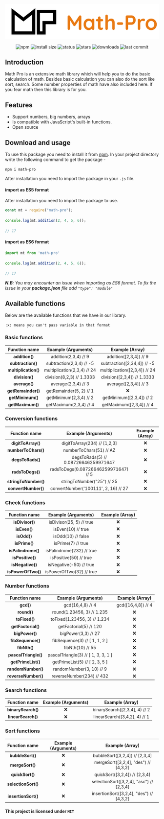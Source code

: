 <div align='center'>

![img](img/Group%204.png)

![npm](https://badgen.net/npm/v/math-pro)
![install size](https://badgen.net/packagephobia/install/math-pro)
![status](https://badgen.net/github/status/pro-js/math-pro)
![stars](https://badgen.net/github/stars/pro-js/math-pro)
![downloads](https://badgen.net/npm/dt/math-pro)
![last commit](https://badgen.net/github/last-commit/pro-js/math-pro)

</div>


## Introduction

Math Pro is an extensive math library which will help you to do the basic calculation of math. Besides basic calculation you can also do the sort like sort, search. Some number properties of math have also included here. If you fear math then this library is for you.

## Features

- Support numbers, big numbers, arrays
- Is compatible with JavaScript's built-in functions.
- Open source

## Download and usage

To use this package you need to install it from [npm](https://www.npmjs.com/package/math-pro). In your project directory write the following command to get the package -

`npm i math-pro`


After installation you need to import the package in your `.js` file.

#### import as ES5 format

After installation you need to import the package to use.


```js
const mt = require("math-pro");

console.log(mt.addition(2, 4, 5, 6));

// 17
```

#### import as ES6 format 

```js
import mt from 'math-pro'

console.log(mt.addition(2, 4, 5, 6));

// 17
```
_**N.B**: You may encounter an issue when importing as ES6 format. To fix the issue in your **package.json** file add `"type": "module"`_
## Available functions

Below are the available functions that we have in our library.

`:x: means you can't pass variable in that format`

### Basic functions

|    Function name     |     Example (Arguments)     |        Example (Array)        |
| :------------------: | :-------------------------: | :---------------------------: |
|    **addition()**    |    addition(2,3,4) // 9     |    addition([2,3,4]) // 9     |
|  **subtraction()**   |  subtraction(2,3,4) // -5   |  subtraction([2,34,4]) // -5  |
| **multiplication()** | multiplication(2,3,4) // 24 | multiplication([2,3,4]) // 24 |
|    **division()**    |  division(8,2,3) // 1.3333  |  division([2,3,4]) // 1.3333  |
|    **average()**     |     average(2,3,4) // 3     |     average([2,3,4]) // 3     |
|  **getRemainder()**  |   getRemainder(5, 2) // 1   |              :x:              |
|   **getMinimum()**   |   getMinimum(2,3,4) // 2    |   getMinimum([2,3,4]) // 2    |
|   **getMaximum()**   |   getMaximum(2,3,4) // 4    |   getMaximum([2,3,4]) // 4    |

### Conversion functions

|    Function name     |         Example (Arguments)          | Example (Array) |
| :------------------: | :----------------------------------: | :-------------: |
|  **digitToArray()**  |     digitToArray(234) // [1,2,3]     |       :x:       |
| **numberToChars()**  |       numberToChars(51) // AZ        |       :x:       |
|   **degsToRads()**   | degsToRads(5) // 0.08726646259971647 |       :x:       |
|   **radsToDegs()**   | radsToDegs(0.08726646259971647) // 5 |       :x:       |
| **stringToNumber()** |      stringToNumber("25") // 25      |       :x:       |
| **convertNumber()**  | convertNumber('100111', 2, 16) // 27 |       :x:       |

### Check functions

|   Function name    |    Example (Arguments)    | Example (Array) |
| :----------------: | :-----------------------: | :-------------: |
|  **isDivisor()**   | isDivisor(25, 5) // true  |       :x:       |
|    **isEven()**    |    isEven(10) // true     |       :x:       |
|    **isOdd()**     |    isOdd(10) // false     |       :x:       |
|   **isPrime()**    |    isPrime(7) // true     |       :x:       |
| **isPalindrome()** | isPalindrome(232) // true |       :x:       |
|  **isPositive()**  |  isPositive(50) // true   |       :x:       |
|  **isNegative()**  |  isNegative(-50) // true  |       :x:       |
| **isPowerOfTwo()** | isPowerOfTwo(32) // true  |       :x:       |

### Number functions

|    Function name     |         Example (Arguments)         |  Example (Array)   |
| :------------------: | :---------------------------------: | :----------------: |
|      **gcd()**       |          gcd(16,4,8) // 4           | gcd([16,4,8]) // 4 |
|     **round()**      |     round(1.23456, 3) // 1.235      |        :x:         |
|    **toFixed()**     |    toFixed(1.23456, 3) // 1.234     |        :x:         |
|  **getFactorial()**  |       getFactorial(5) // 120        |        :x:         |
|    **bigPower()**    |         bigPower(3,3) // 27         |        :x:         |
|  **fibSequence()**   |    fibSequence(3) // [ 1, 1, 2 ]    |        :x:         |
|     **fibNth()**     |          fibNth(10) // 55           |        :x:         |
| **pascalTriangle()** | pascalTriangle(3) // [ 1, 3, 3, 1 ] |        :x:         |
|  **getPrimeList()**  |   getPrimeList(5) // [ 2, 3, 5 ]    |        :x:         |
|  **randomNumber()**  |      randomNumber(3, 10) // 9       |        :x:         |
| **reverseNumber()**  |      reverseNumber(234) // 432      |        :x:         |

### Search functions

|   Function name    | Example (Arguments) |        Example (Array)        |
| :----------------: | :-----------------: | :---------------------------: |
| **binarySearch()** |         :x:         | binarySearch([2,3,4], 4) // 2 |
| **linearSearch()** |         :x:         | linearSearch([3,4,2], 4) // 1 |

### Sort functions

|    Function name    | Example (Arguments) |             Example (Array)              |
| :-----------------: | :-----------------: | :--------------------------------------: |
|  **bubbleSort()**   |         :x:         |      bubbleSort([3,2,4]) // [2,3,4]      |
|   **mergeSort()**   |         :x:         |   mergeSort([3,2,4], "des") // [4,3,2]   |
|   **quickSort()**   |         :x:         |      quickSort([3,2,4]) // [2,3,4]       |
| **selectionSort()** |         :x:         | selectionSort([3,2,4], "asc") // [2,3,4] |
| **insertionSort()** |         :x:         | insertionSort([3,2,4], "des") // [4,3,2] |

#### This project is licensed under `MIT`
